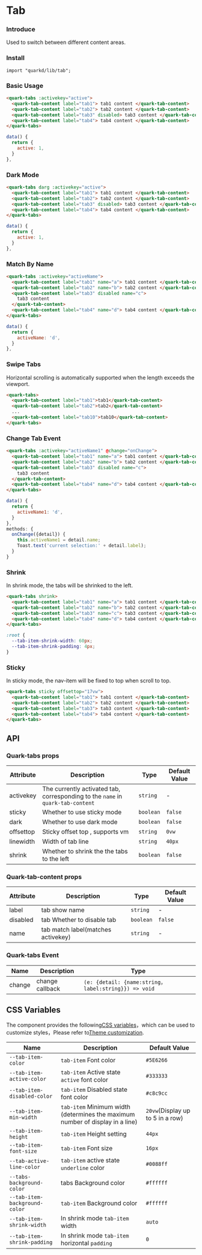 # Tab

### Introduce

Used to switch between different content areas.

### Install

```tsx
import "quarkd/lib/tab";
```

### Basic Usage

```html
<quark-tabs :activekey="active">
  <quark-tab-content label="tab1"> tab1 content </quark-tab-content>
  <quark-tab-content label="tab2"> tab2 content </quark-tab-content>
  <quark-tab-content label="tab3" disabled> tab3 content </quark-tab-content>
  <quark-tab-content label="tab4"> tab4 content </quark-tab-content>
</quark-tabs>
```

```js
data() {
  return {
    active: 1,
  }
},
```

### Dark Mode

```html
<quark-tabs darg :activekey="active">
  <quark-tab-content label="tab1"> tab1 content </quark-tab-content>
  <quark-tab-content label="tab2"> tab2 content </quark-tab-content>
  <quark-tab-content label="tab3" disabled> tab3 content </quark-tab-content>
  <quark-tab-content label="tab4"> tab4 content </quark-tab-content>
</quark-tabs>
```

```js
data() {
  return {
    active: 1,
  }
},
```

### Match By Name

```html
<quark-tabs :activekey="activeName">
  <quark-tab-content label="tab1" name="a"> tab1 content </quark-tab-content>
  <quark-tab-content label="tab2" name="b"> tab2 content </quark-tab-content>
  <quark-tab-content label="tab3" disabled name="c">
    tab3 content
  </quark-tab-content>
  <quark-tab-content label="tab4" name="d"> tab4 content </quark-tab-content>
</quark-tabs>
```

```js
data() {
  return {
    activeName: 'd',
  }
},
```

### Swipe Tabs

Horizontal scrolling is automatically supported when the length exceeds the viewport.

```html
<quark-tabs>
  <quark-tab-content label="tab1">tab1</quark-tab-content>
  <quark-tab-content label="tab2">tab2</quark-tab-content>
  ...
  <quark-tab-content label="tab10">tab10</quark-tab-content>
</quark-tabs>
```

### Change Tab Event

```html
<quark-tabs :activekey="activeName1" @change="onChange">
  <quark-tab-content label="tab1" name="a"> tab1 content </quark-tab-content>
  <quark-tab-content label="tab2" name="b"> tab2 content </quark-tab-content>
  <quark-tab-content label="tab3" disabled name="c">
    tab3 content
  </quark-tab-content>
  <quark-tab-content label="tab4" name="d"> tab4 content </quark-tab-content>
</quark-tabs>
```

```js
data() {
  return {
    activeName1: 'd',
  }
},
methods: {
  onChange({detail}) {
    this.activeName1 = detail.name;
    Toast.text('current selection:' + detail.label);
  }
}
```

### Shrink

In shrink mode, the tabs will be shrinked to the left.

```html
<quark-tabs shrink>
  <quark-tab-content label="tab1" name="a"> tab1 content </quark-tab-content>
  <quark-tab-content label="tab2" name="b"> tab2 content </quark-tab-content>
  <quark-tab-content label="tab3" name="c"> tab3 content </quark-tab-content>
  <quark-tab-content label="tab4" name="d"> tab4 content </quark-tab-content>
</quark-tabs>
```

```css
:root {
  --tab-item-shrink-width: 60px;
  --tab-item-shrink-padding: 4px;
}
```

### Sticky

In sticky mode, the nav-item will be fixed to top when scroll to top.

```html
<quark-tabs sticky offsettop="17vw">
  <quark-tab-content label="tab1"> tab1 content </quark-tab-content>
  <quark-tab-content label="tab2"> tab2 content </quark-tab-content>
  <quark-tab-content label="tab3"> tab3 content </quark-tab-content>
  <quark-tab-content label="tab4"> tab4 content </quark-tab-content>
</quark-tabs>
```

## API

### Quark-tabs props

| Attribute | Description                                                                     | Type      | Default Value |
| --------- | ------------------------------------------------------------------------------- | --------- | ------------- |
| activekey | The currently activated tab, corresponding to the `name` in `quark-tab-content` | `string`  | -             |
| sticky    | Whether to use sticky mode                                                      | `boolean` | `false`       |
| dark      | Whether to use dark mode                                                        | `boolean` | `false`       |
| offsettop | Sticky offset top , supports vm                                                 | `string`  | `0vw`         |
| linewidth | Width of tab line                                                               | `string`  | `40px`        |
| shrink    | Whether to shrink the the tabs to the left                                      | `boolean` | `false`       |

### Quark-tab-content props

| Attribute | Description                        | Type      | Default Value |
| --------- | ---------------------------------- | --------- | ------------- |
| label     | tab show name                      | `string`  | -             |
| disabled  | tab Whether to disable tab         | `boolean` | `false`       |
| name      | tab match label(matches activekey) | `string`  | -             |

### Quark-tabs Event

| Name   | Description     | Type                                                 |
| ------ | --------------- | ---------------------------------------------------- |
| change | change callback | `(e: {detail: {name:string，label:string}}) => void` |

## CSS Variables

The component provides the following[CSS variables](https://developer.mozilla.org/zh-CN/docs/Web/CSS/Using_CSS_custom_properties)，which can be used to customize styles，Please refer to[Theme customization](#/zh-CN/guide/theme).

| Name                          | Description                                                                   | Default Value                    |
| ----------------------------- | ----------------------------------------------------------------------------- | -------------------------------- |
| `--tab-item-color`            | `tab-item` Font color                                                         | `#5E6266`                        |
| `--tab-item-active-color`     | `tab-item` Active state `active` font color                                   | `#333333`                        |
| `--tab-item-disabled-color`   | `tab-item` Disabled state font color                                          | `#c8c9cc`                        |
| `--tab-item-min-width`        | `tab-item` Minimum width (determines the maximum number of display in a line) | `20vw`(Display up to 5 in a row) |
| `--tab-item-height`           | `tab-item` Height setting                                                     | `44px`                           |
| `--tab-item-font-size`        | `tab-item` Font size                                                          | `16px`                           |
| `--tab-active-line-color`     | `tab-item` active state `underline` color                                     | `#0088ff`                        |
| `--tabs-background-color`     | tabs Background color                                                         | `#ffffff`                        |
| `--tab-item-background-color` | `tab-item` Background color                                                   | `#ffffff`                        |
| `--tab-item-shrink-width`     | In shrink mode `tab-item` width                                               | `auto`                           |
| `--tab-item-shrink-padding`   | In shrink mode `tab-item` horizontal `padding`                                | `0`                              |
